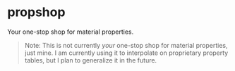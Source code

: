 # propshop

Your one-stop shop for material properties.

> Note: This is not currently *your* one-stop shop for material properties, just mine. I am currently using it to interpolate on proprietary property tables, but I plan to generalize it in the future.
